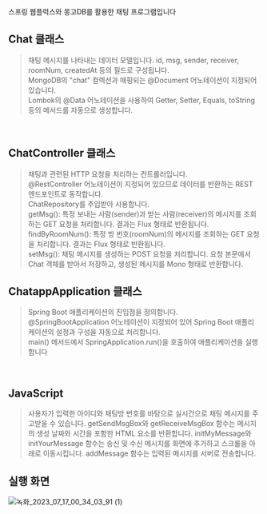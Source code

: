 스프링 웹플럭스와 몽고DB를 활용한 채팅 프로그램입니다

## Chat 클래스

> 채팅 메시지를 나타내는 데이터 모델입니다.
id, msg, sender, receiver, roomNum, createdAt 등의 필드로 구성됩니다.</br>
MongoDB의 "chat" 컬렉션과 매핑되는 @Document 어노테이션이 지정되어 있습니다.</br>
Lombok의 @Data 어노테이션을 사용하여 Getter, Setter, Equals, toString 등의 메서드를 자동으로 생성합니다.</br>
</br>

## ChatController 클래스

> 채팅과 관련된 HTTP 요청을 처리하는 컨트롤러입니다.</br>
@RestController 어노테이션이 지정되어 있으므로 데이터를 반환하는 REST 엔드포인트로 동작합니다.</br>
ChatRepository를 주입받아 사용합니다.</br>
getMsg(): 특정 보내는 사람(sender)과 받는 사람(receiver)의 메시지를 조회하는 GET 요청을 처리합니다. 결과는 Flux<Chat> 형태로 반환됩니다.</br>
findByRoomNum(): 특정 방 번호(roomNum)의 메시지를 조회하는 GET 요청을 처리합니다. 결과는 Flux<Chat> 형태로 반환됩니다.</br>
setMsg(): 채팅 메시지를 생성하는 POST 요청을 처리합니다. 요청 본문에서 Chat 객체를 받아서 저장하고, 생성된 메시지를 Mono<Chat> 형태로 반환합니다.</br>

## ChatappApplication 클래스

> Spring Boot 애플리케이션의 진입점을 정의합니다.</br>
@SpringBootApplication 어노테이션이 지정되어 있어 Spring Boot 애플리케이션의 설정과 구성을 자동으로 처리합니다.</br>
main() 메서드에서 SpringApplication.run()을 호출하여 애플리케이션을 실행합니다</br>
</br>

## JavaScript

> 사용자가 입력한 아이디와 채팅방 번호를 바탕으로 실시간으로 채팅 메시지를 주고받을 수 있습니다. getSendMsgBox와 getReceiveMsgBox 함수는 메시지의 생성 날짜와 시간을 포함한 HTML 요소를 반환합니다. 
initMyMessage와 initYourMessage 함수는 송신 및 수신 메시지를 화면에 추가하고 스크롤을 아래로 이동시킵니다. addMessage 함수는 입력된 메시지를 서버로 전송합니다.


## 실행 화면
![녹화_2023_07_17_00_34_03_91 (1)](https://github.com/kangjungmook/springboot_webflux_mongo_chatapp/assets/106642094/4985ff5c-f1d8-4cc9-8a8a-538e33d1be80)

